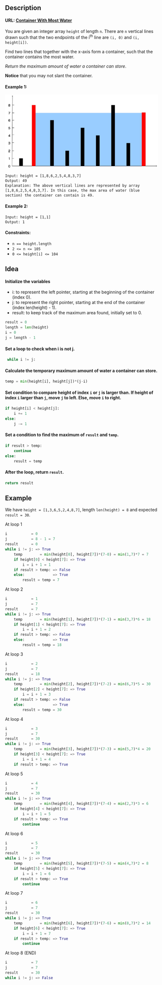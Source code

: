 ## Description
#### URL: [Container With Most Water](https://leetcode.com/problems/container-with-most-water)
You are given an integer array ``height`` of length ``n``. There are ``n`` vertical lines drawn such that the two endpoints of the i<sup>th</sup> line are ``(i, 0)`` and ``(i, height[i])``.

Find two lines that together with the x-axis form a container, such that the container contains the most water.

*Return the maximum amount of water a container can store*.

**Notice** that you may not slant the container.

#### Example 1:
![Example 1](./images/question_11.jpg)
```
Input: height = [1,8,6,2,5,4,8,3,7]
Output: 49
Explanation: The above vertical lines are represented by array [1,8,6,2,5,4,8,3,7]. In this case, the max area of water (blue section) the container can contain is 49.
```

#### Example 2:
```
Input: height = [1,1]
Output: 1
```

#### Constraints:
+ ```n == height.length```
+ ```2 <= n <= 105```
+ ```0 <= height[i] <= 104```

## Idea
#### Initialize the variables
+ i: to represent the left pointer, starting at the beginning of the container (index 0).
+ j: to represent the right pointer, starting at the end of the container (index len(height) - 1).
+ result: to keep track of the maximum area found, initially set to 0.
```python
result = 0
length = len(height)
i = 0
j = length - 1
```

#### Set a loop to check when i is not j.
```python
 while i != j:
```

#### Calculate the temporary maximum amount of water a container can store. 
```python
temp = min(height[i], height[j])*(j-i)
```

#### Set condition to compare height of index ``i`` or ``j`` is larger than. If height of index ``i`` larger than ``j``, move ``j`` to left. Else, move ``i`` to right. 
```python
if height[i] < height[j]:
    i += 1
else:
    j -= 1
```

#### Set a condition to find the maximum of ``result`` and ``temp``.
```python
if result > temp:
    continue
else:
    result = temp
```

#### After the loop, return ``result``.
```python
return result
```

## Example
We have ``height = [1,3,6,5,2,4,8,7]``, length ``len(height) = 8`` and expected ``result = 30``.

At loop 1
```python
i           = 0
j           = 8 - 1 = 7
result      = 0
while i != j: => True
    temp        = min(height[0], height[7])*(7-0) = min(1,7)*7 = 7
    if height[0] < height[7]: => True
        i = i + 1 = 1
    if result > temp: => False
    else:             => True
        result = temp = 7
```
At loop 2
```python
i           = 1
j           = 7
result      = 7
while i != j: => True
    temp        = min(height[1], height[7])*(7-1) = min(3,7)*6 = 18
    if height[1] < height[7]: => True
        i = i + 1 = 2
    if result > temp: => False
    else:             => True
        result = temp = 18
```
At loop 3
```python
i           = 2
j           = 7
result      = 18
while i != j: => True
    temp        = min(height[2], height[7])*(7-2) = min(6,7)*5 = 30
    if height[2] < height[7]: => True
        i = i + 1 = 3
    if result > temp: => False
    else:             => True
        result = temp = 30
```
At loop 4
```python
i           = 3
j           = 7
result      = 30
while i != j: => True
    temp        = min(height[3], height[7])*(7-3) = min(5,7)*4 = 20
    if height[3] < height[7]: => True
        i = i + 1 = 4
    if result > temp: => True
```
At loop 5
```python
i           = 4
j           = 7
result      = 30
while i != j: => True
    temp        = min(height[4], height[7])*(7-4) = min(2,7)*3 = 6
    if height[4] < height[7]: => True
        i = i + 1 = 5
    if result > temp: => True
        continue
```
At loop 6
```python
i           = 5
j           = 7
result      = 30
while i != j: => True
    temp        = min(height[5], height[7])*(7-5) = min(4,7)*2 = 8
    if height[5] < height[7]: => True
        i = i + 1 = 6
    if result > temp: => True
        continue
```
At loop 7
```python
i           = 6
j           = 7
result      = 30
while i != j: => True
    temp        = min(height[6], height[7])*(7-6) = min(8,7)*2 = 14
    if height[6] < height[7]: => True
        i = i + 1 = 7
    if result > temp: => True
        continue
```
At loop 8 (END)
```python
i           = 7
j           = 7
result      = 30
while i != j: => False
```